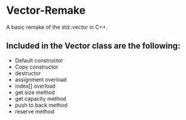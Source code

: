 # Vector-Remake
A basic remake of the std::vector in C++.

## Included in the Vector class are the following:
- Default constructor
- Copy constructor
- destructor
- assignment overload
- index[] overload
- get size method
- get capacity method
- push to back method
- reserve method
